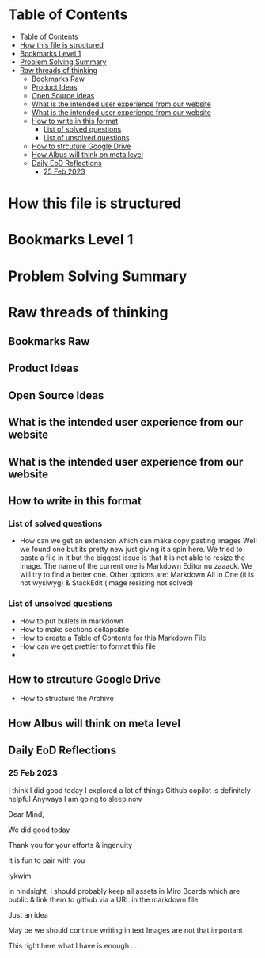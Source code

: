 # Table of Contents

- [Table of Contents](#table-of-contents)
- [How this file is structured](#how-this-file-is-structured)
- [Bookmarks Level 1](#bookmarks-level-1)
- [Problem Solving Summary](#problem-solving-summary)
- [Raw threads of thinking](#raw-threads-of-thinking)
  - [Bookmarks Raw](#bookmarks-raw)
  - [Product Ideas](#product-ideas)
  - [Open Source Ideas](#open-source-ideas)
  - [What is the intended user experience from our website](#what-is-the-intended-user-experience-from-our-website)
  - [What is the intended user experience from our website](#what-is-the-intended-user-experience-from-our-website-1)
  - [How to write in this format](#how-to-write-in-this-format)
    - [List of solved questions](#list-of-solved-questions)
    - [List of unsolved questions](#list-of-unsolved-questions)
  - [How to strcuture Google Drive](#how-to-strcuture-google-drive)
  - [How Albus will think on meta level](#how-albus-will-think-on-meta-level)
  - [Daily EoD Reflections](#daily-eod-reflections)
    - [25 Feb 2023](#25-feb-2023)

# How this file is structured

# Bookmarks Level 1

# Problem Solving Summary

# Raw threads of thinking

## Bookmarks Raw

## Product Ideas

## Open Source Ideas

## What is the intended user experience from our website

## What is the intended user experience from our website

## How to write in this format

### List of solved questions

- How can we get an extension which can make copy pasting images
Well we found one but its pretty new just giving it a spin here. We tried to paste a file in it but the biggest issue is that it is not able to resize the image. The name of the current one is Markdown Editor nu zaaack. We will try to find a better one.
Other options are: Markdown All in One (it is not wysiwyg) & StackEdit (image resizing not solved)


### List of unsolved questions

- How to put bullets in markdown
- How to make sections collapsible
- How to create a Table of Contents for this Markdown File
- How can we get prettier to format this file
-

## How to strcuture Google Drive

- How to structure the Archive

## How Albus will think on meta level


## Daily EoD Reflections

### 25 Feb 2023
I think I did good today
I explored a lot of things
Github copilot is definitely helpful
Anyways I am going to sleep now

Dear Mind,

We did good today

Thank you for your efforts & ingenuity

It is fun to pair with you

iykwim

In hindsight, I should probably keep all assets in Miro Boards which are public & link them to github via a URL in the markdown file

Just an idea

May be we should continue writing in text
Images are not that important

This
right here
what I have
is enough ...


